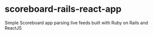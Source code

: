 # scoreboard-rails-react-app
Simple Scoreboard app parsing live feeds built with Ruby on Rails and ReactJS
